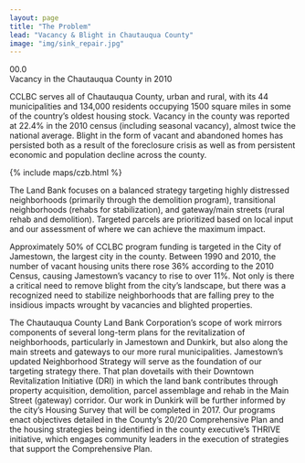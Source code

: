 ```yaml
---
layout: page
title: "The Problem"
lead: "Vacancy & Blight in Chautauqua County"
image: "img/sink_repair.jpg"
---
```

<div class="number">
  <div class="col-xs-2">
    <span class="fa fa-percent number-icon"></span>
  </div>  
  <div class="col-xs-10">
    <div id="odometer" class="odometer vacancy">00.0</div>
    <script>
      $(window).scroll(function() {
         var hT = $('.vacancy').offset().top,
             hH = $('.vacancy').outerHeight(),
             wH = $(window).height(),
             wS = $(this).scrollTop();
          console.log((hT-wH) , wS);
         if (wS > (hT+hH-wH)){
           setTimeout(function(){
               $('.vacancy').html(22.4);
           }, 100);
         }
      });
    </script>
  </div>
  <div class="number-caption">Vacancy in the Chautauqua County in 2010</div>
</div>

CCLBC serves all of Chautauqua County, urban and rural, with its 44 municipalities and 134,000 residents occupying 1500 square miles in some of the country’s oldest housing stock. Vacancy in the county was reported at 22.4% in the 2010 census (including seasonal vacancy), almost twice the national average. Blight in the form of vacant and abandoned homes has persisted both as a result of the foreclosure crisis as well as from persistent economic and population decline across the county.

{% include maps/czb.html %}

The Land Bank focuses on a balanced strategy targeting highly distressed neighborhoods (primarily through the demolition program), transitional neighborhoods (rehabs for stabilization), and gateway/main streets (rural rehab and demolition). Targeted parcels are prioritized based on local input and our assessment of where we can achieve the maximum impact.

Approximately 50% of CCLBC program funding is targeted in the City of Jamestown, the largest city in the county. Between 1990 and 2010, the number of vacant housing units there rose 36% according to the 2010 Census, causing Jamestown’s vacancy to rise to over 11%. Not only is there a critical need to remove blight from the city’s landscape, but there was a recognized need to stabilize neighborhoods that are falling prey to the insidious impacts wrought by vacancies and blighted properties.

The Chautauqua County Land Bank Corporation’s scope of work mirrors components of several long-term plans for the revitalization of neighborhoods, particularly in Jamestown and Dunkirk, but also along the main streets and gateways to our more rural municipalities. Jamestown’s updated Neighborhood Strategy will serve as the foundation of our targeting strategy there. That plan dovetails with their Downtown Revitalization Initiative (DRI) in which the land bank contributes through property acquisition, demolition, parcel assemblage and rehab in the Main Street (gateway) corridor. Our work in Dunkirk will be further informed by the city’s Housing Survey that will be completed in 2017. Our programs enact objectives detailed in the County’s 20/20 Comprehensive Plan and the housing strategies being identified in the county executive’s THRIVE initiative, which engages community leaders in the execution of strategies that support the Comprehensive Plan.
